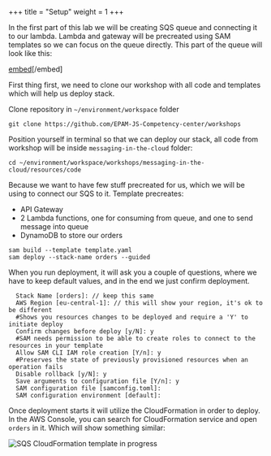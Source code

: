 +++
title = "Setup"
weight = 1
+++

In the first part of this lab we will be creating SQS queue and connecting it to our lambda.
Lambda and gateway will be precreated using SAM templates so we can focus on the queue directly.
This part of the queue will look like this:

[embed](/images/setup/test.pdf)[/embed]

First thing first, we need to clone our workshop with all code and templates which will help us deploy stack.

Clone repository in `~/environment/workspace` folder
```
git clone https://github.com/EPAM-JS-Competency-center/workshops
```

Position yourself in terminal so that we can deploy our stack, all code from workshop will be inside `messaging-in-the-cloud` folder:
```
cd ~/environment/workspace/workshops/messaging-in-the-cloud/resources/code
```

Because we want to have few stuff precreated for us, which we will be using to connect our SQS to it. Template precreates:
- API Gateway
- 2 Lambda functions, one for consuming from queue, and one to send message into queue
- DynamoDB to store our orders

```
sam build --template template.yaml
sam deploy --stack-name orders --guided
```

When you run deployment, it will ask you a couple of questions, where we have to keep default values, and in the end we just confirm deployment.

```
  Stack Name [orders]: // keep this same
  AWS Region [eu-central-1]: // this will show your region, it's ok to be different
  #Shows you resources changes to be deployed and require a 'Y' to initiate deploy
  Confirm changes before deploy [y/N]: y
  #SAM needs permission to be able to create roles to connect to the resources in your template
  Allow SAM CLI IAM role creation [Y/n]: y
  #Preserves the state of previously provisioned resources when an operation fails
  Disable rollback [y/N]: y
  Save arguments to configuration file [Y/n]: y
  SAM configuration file [samconfig.toml]:
  SAM configuration environment [default]:
```

Once deployment starts it will utilize the CloudFormation in order to deploy. In the AWS Console, you can search for CloudFormation service and open `orders` in it. Which will show something similar:

![SQS CloudFormation template in progress](/images/sqs/sqs-cloudformation.png)
